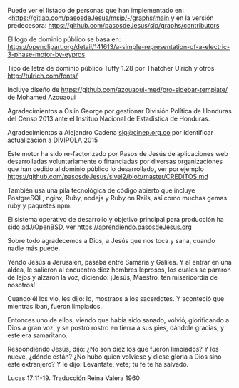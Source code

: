 Puede ver el listado de personas que han implementado en:
<https://gitlab.com/pasosdeJesus/msip/-/graphs/main
y en la versión predecesora:
<https://github.com/pasosdeJesus/sip/graphs/contributors>

El logo de dominio público se basa en:
<https://openclipart.org/detail/141613/a-simple-representation-of-a-electric-3-phase-motor-by-eypros>

Tipo de letra de dominio público Tuffy 1.28 por Thatcher Ulrich y otros
	http://tulrich.com/fonts/

Incluye diseño de https://github.com/azouaoui-med/pro-sidebar-template/ de
Mohamed Azouaoui

Agradecimientos a Oslin George por gestionar División Política de 
Honduras del Censo 2013 ante el Instituo Nacional de Estadística de Honduras.

Agradecimientos a Alejandro Cadena <sig@cinep.org.co> por identificar 
actualización a DIVIPOLA 2015

Este motor ha sido re-factorizado por Pasos de Jesús
de aplicaciones web desarrolladas voluntariamente o financiadas por 
diversas organizaciones que han cedido al dominio público lo desarrollado, 
ver por ejemplo
<https://github.com/pasosdeJesus/sivel2/blob/master/CREDITOS.md>

También usa una pila tecnológica de código abierto que incluye 
PostgreSQL, nginx, Ruby, nodejs y Ruby on Rails, así como muchas
gemas ruby y paquetes npm.

El sistema operativo de desarrollo y objetivo principal para producción
ha sido adJ/OpenBSD, ver https://aprendiendo.pasosdeJesus.org



Sobre todo agradecemos a Dios, a Jesús que nos toca y sana, cuando nadie 
más puede.

  Yendo Jesús a Jerusalén, pasaba entre Samaria y Galilea. 
  Y al entrar en una aldea, le salieron al encuentro diez hombres leprosos, 
  los cuales se pararon de lejos y alzaron la voz, diciendo: 
  ¡Jesús, Maestro, ten misericordia de nosotros! 

  Cuando él los vio, les dijo: Id, mostraos a los sacerdotes. 
  Y aconteció que mientras iban, fueron limpiados. 

  Entonces uno de ellos, viendo que había sido sanado, volvió, glorificando 
  a Dios a gran voz, y se postró rostro en tierra a sus pies, dándole gracias; 
  y este era samaritano. 

  Respondiendo Jesús, dijo: ¿No son diez los que fueron limpiados? 
  Y los nueve, ¿dónde están? ¿No hubo quien volviese y diese gloria a 
  Dios sino este extranjero? 
  Y le dijo: Levántate, vete; tu fe te ha salvado. 

  Lucas 17:11-19. Traducción Reina Valera 1960
